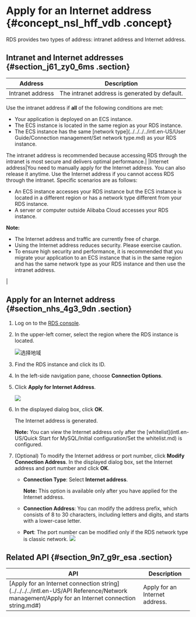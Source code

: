 # Apply for an Internet address {#concept_nsl_hff_vdb .concept}

RDS provides two types of address: intranet address and Internet address.

## Intranet and Internet addresses {#section_j61_zy0_6ms .section}

|Address|Description|
|-------|-----------|
|Intranet address| The intranet address is generated by default.

 Use the intranet address if **all** of the following conditions are met:

 -   Your application is deployed on an ECS instance.
-   The ECS instance is located in the same region as your RDS instance.
-   The ECS instance has the same [network type](../../../../intl.en-US/User Guide/Connection management/Set network type.md) as your RDS instance.

 The intranet address is recommended because accessing RDS through the intranet is most secure and delivers optimal performance.|
|Internet address|You need to manually apply for the Internet address. You can also release it anytime. Use the Internet address if you cannot access RDS through the intranet. Specific scenarios are as follows:

 -   An ECS instance accesses your RDS instance but the ECS instance is located in a different region or has a network type different from your RDS instance.
-   A server or computer outside Alibaba Cloud accesses your RDS instance.

 **Note:** 

-   The Internet address and traffic are currently free of charge.
-   Using the Internet address reduces security. Please exercise caution.
-   To ensure high security and performance, it is recommended that you migrate your application to an ECS instance that is in the same region and has the same network type as your RDS instance and then use the intranet address.

 |

## Apply for an Internet address {#section_nhs_4g3_9dn .section}

1.  Log on to the [RDS console](https://rds.console.aliyun.com/?spm=5176.doc43185.2.7.mR2Syx).
2.  In the upper-left corner, select the region where the RDS instance is located.

    ![选择地域](http://static-aliyun-doc.oss-cn-hangzhou.aliyuncs.com/assets/img/7817/155715746141362_en-US.png)

3.  Find the RDS instance and click its ID.
4.  In the left-side navigation pane, choose **Connection Options**.
5.  Click **Apply for Internet Address**.

    ![](http://static-aliyun-doc.oss-cn-hangzhou.aliyuncs.com/assets/img/7817/15571574611802_en-US.png)

6.  In the displayed dialog box, click **OK**.

    The Internet address is generated.

    **Note:** You can view the Internet address only after the [whitelist](intl.en-US/Quick Start for MySQL/Initial configuration/Set the whitelist.md) is configured.

7.  \(Optional\) To modify the Internet address or port number, click **Modify Connection Address**. In the displayed dialog box, set the Internet address and port number and click **OK**.

    -   **Connection Type**: Select **Internet address**.

        **Note:** This option is available only after you have applied for the Internet address.

    -   **Connection Address**: You can modify the address prefix, which consists of 8 to 30 characters, including letters and digits, and starts with a lower-case letter.
    -   **Port**: The port number can be modified only if the RDS network type is classic network.
    ![](http://static-aliyun-doc.oss-cn-hangzhou.aliyuncs.com/assets/img/7817/15571574611805_en-US.png)


## Related API {#section_9n7_g9r_esa .section}

|API|Description|
|---|-----------|
|[Apply for an Internet connection string](../../../../intl.en-US/API Reference/Network management/Apply for an Internet connection string.md#)|Apply for an Internet address.|

